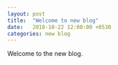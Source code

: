```yaml
---
layout: post
title:  "Welcome to new blog"
date:   2018-10-22 12:00:00 +0530
categories: new blog
---
```


Welcome to the new blog.
